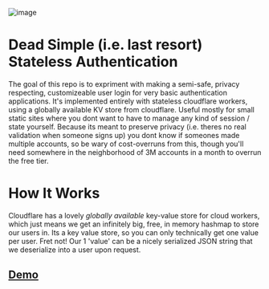 
![image](https://user-images.githubusercontent.com/21166352/148225362-9beb9e7f-019a-44c1-b118-2a3250e1b993.png)

# Dead Simple (i.e. last resort) Stateless Authentication
The goal of this repo is to expriment with making a semi-safe, privacy respecting, customizeable user login for 
very basic authentication applications. It's implemented entirely with stateless cloudflare workers, using a
globally available KV store from cloudflare. Useful mostly for small static sites where you dont
want to have to manage any kind of session / state yourself. Because its meant to preserve privacy
(i.e. theres no real validation when someone signs up) you dont know if someones made multiple
accounts, so be wary of cost-overruns from this, though you'll need somewhere in the neighborhood of 
3M accounts in a month to overrun the free tier.

# How It Works
Cloudflare has a lovely *globally available*  key-value store for cloud workers, which just means
we get an infinitely big, free, in memory hashmap to store our users in. Its a key value store, so you
can only technically get one value per user. Fret not! Our 1 'value' can be a nicely serialized JSON
string that we deserialize into a user upon request.

## [Demo](https://authless-demo.whoelsebut.me/)
